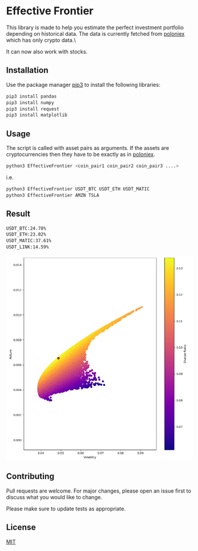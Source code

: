 # Effective Frontier

This library is made to help you estimate the perfect investment portfolio depending on historical data. 
The data is currently fetched from [poloniex](https://poloniex.com/) which has only crypto data.\

It can now also work with stocks. 

## Installation

Use the package manager [pip3](https://pip.pypa.io/en/stable/) to install the following libraries:

```bash
pip3 install pandas
pip3 install numpy
pip3 install request
pip3 install matplotlib

```

## Usage
The script is called with asset pairs as arguments. If the assets are cryptocurrencies then they have to be exactly as in [poloniex](https://poloniex.com/).
```bash
python3 EffectiveFrontier <coin_pair1 coin_pair2 coin_pair3 ....>
```
i.e.
```bash
python3 EffectiveFrontier USDT_BTC USDT_ETH USDT_MATIC
python3 EffectiveFrontier AMZN TSLA 
```

## Result


```bash
USDT_BTC:24.78%
USDT_ETH:23.02%
USDT_MATIC:37.61%
USDT_LINK:14.59%
```
![alt text](https://github.com/AabedSolayman/EffectiveFrontier/blob/images/Figure_1.png?raw=true)


## Contributing
Pull requests are welcome. For major changes, please open an issue first to discuss what you would like to change.

Please make sure to update tests as appropriate.

## License
[MIT](https://choosealicense.com/licenses/mit/)
